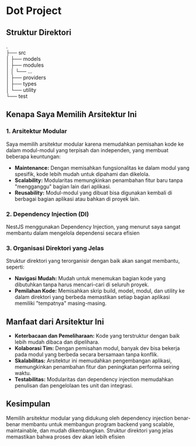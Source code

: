 # Dot Project


## Struktur Direktori
.<br>
├── src <br>
│  ├── models<br>
│  ├── modules<br>
│  │  └── ...<br>
│  ├── providers<br>
│  ├── types<br>
│  └── utility<br>
└── test



## Kenapa Saya Memilih Arsitektur Ini

### 1. **Arsitektur Modular**
Saya memilih arsitektur modular karena memudahkan pemisahan kode ke dalam modul-modul yang terpisah dan independen, yang membuat beberapa keuntungan:

- **Maintenance:** Dengan memisahkan fungsionalitas ke dalam modul yang spesifik, kode lebih mudah untuk dipahami dan dikelola.
- **Scalability:** Modularitas memungkinkan penambahan fitur baru tanpa "mengganggu" bagian lain dari aplikasi.
- **Reusability:** Modul-modul yang dibuat bisa digunakan kembali di berbagai bagian aplikasi atau bahkan di proyek lain.

### 2. **Dependency Injection (DI)**
NestJS menggunakan Dependency Injection, yang menurut saya sangat membantu dalam mengelola dependensi secara efisien

### 3. **Organisasi Direktori yang Jelas**
Struktur direktori yang terorganisir dengan baik akan sangat membantu, seperti:

- **Navigasi Mudah:** Mudah untuk menemukan bagian kode yang dibutuhkan tanpa harus mencari-cari di seluruh proyek.
- **Pemilahan Kode:** Memisahkan skrip build, model, modul, dan utility ke dalam direktori yang berbeda memastikan setiap bagian aplikasi memiliki "tempatnya" masing-masing.

## Manfaat dari Arsitektur Ini

- **Keterbacaan dan Pemeliharaan:** Kode yang terstruktur dengan baik lebih mudah dibaca dan dipelihara.
- **Kolaborasi Tim:** Dengan pemisahan modul, banyak dev bisa bekerja pada modul yang berbeda secara bersamaan tanpa konflik.
- **Skalabilitas:** Arsitektur ini memudahkan pengembangan aplikasi, memungkinkan penambahan fitur dan peningkatan performa seiring waktu.
- **Testabilitas:** Modularitas dan dependency injection memudahkan penulisan dan pengelolaan tes unit dan integrasi.

## Kesimpulan

Memilih arsitektur modular yang didukung oleh dependency injection benar-benar membantu untuk membangun program backend yang scalable, maintainable, dan mudah dikembangkan. Struktur direktori yang jelas memastikan bahwa proses dev akan lebih efisien





